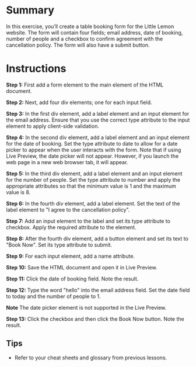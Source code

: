# Summary

In this exercise, you’ll create a table booking form for the Little Lemon website. The form will contain four fields; email address, date of booking, number of people and a checkbox to confirm agreement with the cancellation policy. The form will also have a submit button.

# Instructions

**Step 1:** First add a form element to the main element of the HTML document.

**Step 2:** Next, add four div elements; one for each input field.

**Step 3:** In the first div element, add a label element and an input element for the email address.
Ensure that you use the correct type attribute to the input element to apply client-side validation.

**Step 4:** In the second div element, add a label element and an input element for the date of booking.
Set the type attribute to date to allow for a date picker to appear when the user interacts with the form.
Note that if using Live Preview, the date picker will not appear.
However, if you launch the web page in a new web browser tab, it will appear.

**Step 5:** In the third div element, add a label element and an input element for the number of people.
Set the type attribute to number and apply the appropriate attributes so that the minimum value is 1 and the maximum value is 8.

**Step 6:** In the fourth div element, add a label element.
Set the text of the label element to "I agree to the cancellation policy".

**Step 7:** Add an input element to the label and set its type attribute to checkbox.
Apply the required attribute to the element.

**Step 8:** After the fourth div element, add a button element and set its text to "Book Now".
Set its type attribute to submit.

**Step 9:** For each input element, add a name attribute.

**Step 10:** Save the HTML document and open it in Live Preview.

**Step 11:** Click the date of booking field. Note the result.

**Step 12:** Type the word "hello" into the email address field. Set the date field to today and the number of people to 1.

**Note** The date picker element is not supported in the Live Preview.

**Step 13:** Click the checkbox and then click the Book Now button. Note the result.

## Tips

- Refer to your cheat sheets and glossary from previous lessons.

